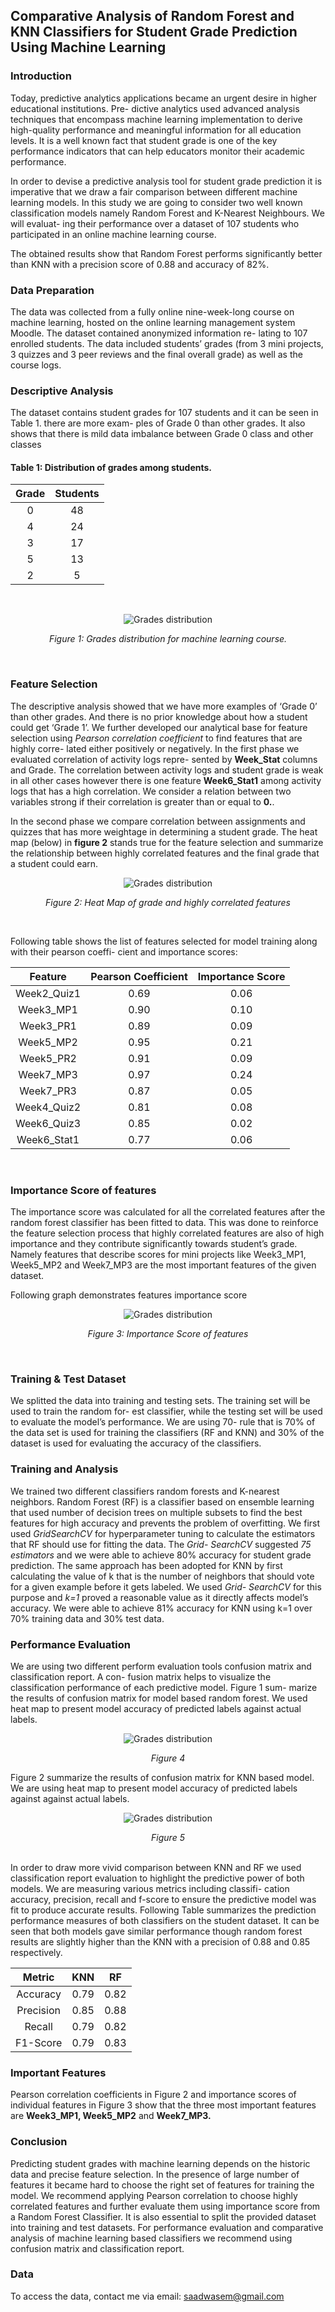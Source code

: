 ## Comparative Analysis of Random Forest and KNN Classifiers for Student Grade Prediction Using Machine Learning

### Introduction
Today, predictive analytics applications became an urgent desire in higher educational institutions. Pre-
dictive analytics used advanced analysis techniques that encompass machine learning implementation
to derive high-quality performance and meaningful information for all education levels. It is a well
known fact that student grade is one of the key performance indicators that can help educators monitor
their academic performance.

In order to devise a predictive analysis tool for student grade prediction it is imperative that we draw a
fair comparison between different machine learning models. In this study we are going to consider two
well known classification models namely Random Forest and K-Nearest Neighbours. We will evaluat-
ing their performance over a dataset of 107 students who participated in an online machine learning
course.

The obtained results show that Random Forest performs significantly better than KNN with a precision
score of 0.88 and accuracy of 82%.

### Data Preparation
The data was collected from a fully online nine-week-long course on machine learning, hosted
on the online learning management system Moodle. The dataset contained anonymized information re-
lating to 107 enrolled students. The data included students’ grades (from 3 mini projects, 3 quizzes and
3 peer reviews and the final overall grade) as well as the course logs.

### Descriptive Analysis
The dataset contains student grades for 107 students and it can be seen in Table 1. there are more exam-
ples of Grade 0 than other grades. It also shows that there is mild data imbalance between Grade 0 class
and other classes

#### Table 1: Distribution of grades among students.
|   Grade   | Students |
|:---------:|:--------:|
|     0     |    48    |
|     4     |    24    |
|     3     |    17    |
|     5     |    13    |
|     2     |     5    |


<br /> 
<p align="center">
  <img alt="Grades distribution" src="images/grades-distribution.png">
</p>

<p align="center"><em>Figure 1: Grades distribution for machine learning course.</em></p>

<br />

### Feature Selection
The descriptive analysis showed that we have more examples of ‘Grade 0’ than other grades. And there
is no prior knowledge about how a student could get ‘Grade 1’. We further developed our analytical
base for feature selection using _Pearson correlation coefficient_ to find features that are highly corre-
lated either positively or negatively. In the first phase we evaluated correlation of activity logs repre-
sented by **Week_Stat** columns and Grade. The correlation between activity logs and student grade is
weak in all other cases however there is one feature **Week6_Stat1** among activity logs that has a high
correlation. We consider a relation between two variables strong if their correlation is greater than or
equal to **0.**.

In the second phase we compare correlation between assignments and quizzes that has more weightage
in determining a student grade. The heat map (below) in **figure 2** stands true for the feature selection
and summarize the relationship between highly correlated features and the final grade that a student
could earn.


<p align="center">
  <img style="background-color: #fff;" alt="Grades distribution" src="images/correlation-matrix-heatmap.png">
</p>

<p align="center"><em>Figure 2: Heat Map of grade and highly correlated features</em></p>

<br />

Following table shows the list of features selected for model training along with their pearson coeffi-
cient and importance scores:

| **Feature**    | **Pearson Coefficient** | **Importance Score** |
|:--------------:|:-----------------------:|:---------------------:|
| Week2_Quiz1    |           0.69          |         0.06          |
| Week3_MP1      |           0.90          |         0.10          |
| Week3_PR1      |           0.89          |         0.09          |
| Week5_MP2      |           0.95          |         0.21          |
| Week5_PR2      |           0.91          |         0.09          |
| Week7_MP3      |           0.97          |         0.24          |
| Week7_PR3      |           0.87          |         0.05          |
| Week4_Quiz2    |           0.81          |         0.08          |
| Week6_Quiz3    |           0.85          |         0.02          |
| Week6_Stat1    |           0.77          |         0.06          |
<br />

### Importance Score of features
The importance score was calculated for all the correlated features after the random forest classifier has been fitted to data. This was done to reinforce the feature selection process that highly correlated features are also of high importance and they contribute significantly towards student’s grade. Namely features that describe scores for mini projects like Week3_MP1, Week5_MP2 and Week7_MP3 are the most important features of the given dataset.

Following graph demonstrates features importance score


<p align="center">
  <img style="background-color: #fff;" alt="Grades distribution" src="images/features-importance.png">
</p>

<p align="center"><em>Figure 3: Importance Score of features</em></p>

<br />

### Training & Test Dataset
We splitted the data into training and testing sets. The training set will be used to train the random for-
est classifier, while the testing set will be used to evaluate the model’s performance. We are using 70-
rule that is 70% of the data set is used for training the classifiers (RF and KNN) and 30% of the dataset
is used for evaluating the accuracy of the classifiers.

### Training and Analysis
We trained two different classifiers random forests and K-nearest neighbors. Random Forest (RF) is a
classifier based on ensemble learning that used number of decision trees on multiple subsets to find the best features for high accuracy and prevents the problem of overfitting. We first used _GridSearchCV_ for hyperparameter tuning to calculate the estimators that RF should use for fitting the data. The _Grid-
SearchCV_ suggested _75 estimators_ and we were able to achieve 80% accuracy for student grade prediction. The same approach has been adopted for KNN by first calculating the value of k that is the
number of neighbors that should vote for a given example before it gets labeled. We used _Grid-
SearchCV_ for this purpose and _k=1_ proved a reasonable value as it directly affects model’s accuracy. We were able to achieve 81% accuracy for KNN using k=1 over 70% training data and 30% test data.


### Performance Evaluation
We are using two different perform evaluation tools confusion matrix and classification report. A con-
fusion matrix helps to visualize the classification performance of each predictive model. Figure 1 sum-
marize the results of confusion matrix for model based random forest. We used heat map to present
model accuracy of predicted labels against actual labels.

<p align="center">
  <img style="background-color: #fff;" alt="Grades distribution" src="images/heatmap-cm-rf.png">
</p>
<p align="center"><em>Figure 4</em></p>


Figure 2 summarize the results of confusion matrix for KNN based model. We are using heat map to
present model accuracy of predicted labels against against actual labels.

<p align="center">
  <img style="background-color: #fff;" alt="Grades distribution" src="images/heatmap-knn-cm.png">
</p>

<p align="center"><em>Figure 5</em></p>

<br />
In order to draw more vivid comparison between KNN and RF we used classification report evaluation
to highlight the predictive power of both models. We are measuring various metrics including classifi-
cation accuracy, precision, recall and f-score to ensure the predictive model was fit to produce accurate results. Following Table summarizes the prediction performance measures of both classifiers on the student dataset. It can be seen that both models gave similar performance though random forest results are slightly higher than the KNN with a precision of 0.88 and 0.85 respectively.

| **Metric** | **KNN** | **RF** |
|:----------:|:-------:|:------:|
|  Accuracy  |   0.79  |  0.82  |
| Precision  |   0.85  |  0.88  |
|   Recall   |   0.79  |  0.82  |
|  F1-Score  |   0.79  |  0.83  |


### Important Features
Pearson correlation coefficients in Figure 2 and importance scores of individual features in Figure 3
show that the three most important features are **Week3_MP1, Week5_MP2** and **Week7_MP3.**

### Conclusion
Predicting student grades with machine learning depends on the historic data and precise feature selection. In the presence of large number of features it became hard to choose the right set of features for training the model. We recommend applying Pearson correlation to choose highly correlated features and further evaluate them using importance score from a Random Forest Classifier. It is also essential to split the provided dataset into training and test datasets. For performance evaluation and comparative analysis of machine learning based classifiers we recommend using confusion matrix and classification
report.

### Data
To access the data, contact me via email: saadwasem@gmail.com
